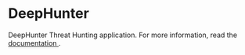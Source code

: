 # DeepHunter
DeepHunter Threat Hunting application. For more information, read the [documentation ](https://deephunter.readthedocs.io/en/latest/).
